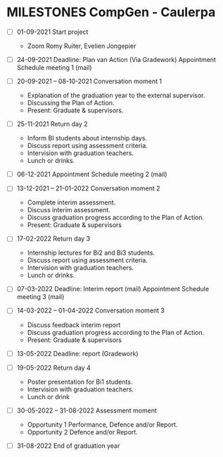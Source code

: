 # MILESTONES CompGen - Caulerpa

- [ ] 01-09-2021 Start project
  - Zoom Romy Ruiter, Evelien Jongepier

- [ ] 24-09-2021 Deadline: Plan van Action (Via Gradework) Appointment Schedule meeting 1 (mail)

- [ ] 20-09-2021 – 08-10-2021 Conversation moment 1
  - Explanation of the graduation year to the external supervisor.
  - Discussing the Plan of Action.
  - Present: Graduate & supervisors.

- [ ] 25-11-2021 Return day 2
  - Inform BI students about internship days.
  - Discuss report using assessment criteria.
  - Intervision with graduation teachers.
  - Lunch or drinks.

- [ ] 06-12-2021 Appointment Schedule meeting 2 (mail)

- [ ] 13-12-2021 – 21-01-2022 Conversation moment 2
  - Complete interim assessment.
  - Discuss interim assessment.
  - Discuss graduation progress according to the Plan of Action.
  - Present: Graduate & supervisors

- [ ] 17-02-2022 Return day 3
  - Internship lectures for Bi2 and Bi3 students.
  - Discuss report using assessment criteria.
  - Intervision with graduation teachers.
  - Lunch or drinks.

- [ ] 07-03-2022 Deadline: Interim report (mail) Appointment Schedule meeting 3 (mail)

- [ ] 14-03-2022 – 01-04-2022 Conversation moment 3
  - Discuss feedback interim report
  - Discuss graduation progress according to the Plan of Action.
  - Present: Graduate & supervisors

- [ ] 13-05-2022 Deadline: report (Gradework)

- [ ] 19-05-2022 Return day 4
  - Poster presentation for Bi1 students.
  - Intervision with graduation teachers.
  - Lunch or drink

- [ ] 30-05-2022 – 31-08-2022 Assessment moment
  - Opportunity 1 Performance, Defence and/or Report.
  - Opportunity 2 Defence and/or Report.

- [ ] 31-08-2022 End of graduation year
